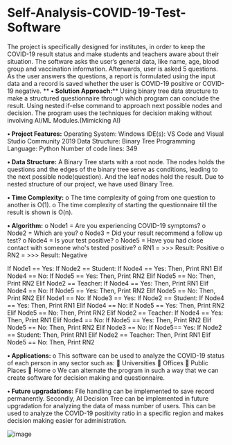 # Self-Analysis-COVID-19-Test-Software
The project is specifically designed for institutes, in order to keep the COVID-19 result status and make students and teachers aware about their situation. The software asks the user’s general data, like name, age, blood group and vaccination information. Afterwards, user is asked 5 questions. As the user answers the questions, a report is formulated using the input data and a record is saved whether the user is COVID-19 positive or COVID-19 negative. 
**
**•	Solution Approach:****
Using binary tree data structure to make a structured questionnaire through which program can conclude the result. Using nested if-else command to approach next possible nodes and decision. The program uses the techniques for decision making without involving AI/ML Modules.(Mimicking AI)

**•	Project Features:**
Operating System: Windows
IDE(s): VS Code and Visual Studio Community 2019
Data Structure: Binary Tree
Programming Language: Python
Number of code lines: 349

**•	Data Structure:**
A Binary Tree starts with a root node. The nodes holds the questions and the edges of the binary tree serve as conditions, leading to the next possible node(question). And the leaf nodes hold the result. Due to nested structure of our project, we have used  Binary Tree.

**•	Time Complexity:**
o	The time complexity of going from one question to another is O(1).
o	The time complexity of starting the questionnaire till the result is shown is O(n).

**•	Algorithm:**
o	Node1 = Are you experiencing COVID-19 symptoms?
o	Node2 = Which are you?
o	Node3 = Did your result recommend a follow up test?
o	Node4 = Is your test positive?
o	Node5 = Have you had close contact with someone who's tested positive?
o	RN1 = >>> Result: Positive
o	RN2 = >>> Result: Negative  

If Node1 == Yes:
If Node2 == Student:
If Node4 == Yes:
Then, Print RN1
                                        Elif Node4 == No:
If Node5 == Yes:
Then, Print RN2
	Elif Node5 == No:
 	Then, Print RN2
  Elif Node2 == Teacher:
 	If Node4 == Yes:
	Then, Print RN1
Elif Node4 == No:
	If Node5 == Yes:
 	Then, Print RN2
	Elif Node5 == No:
 	Then, Print RN2
Elif Node1 == No:
If Node3 == Yes:
If Node2 == Student:
If Node4 == Yes:
Then, Print RN1
Elif Node4 == No:
If Node5 == Yes:
Then, Print RN2
Elif Node5 == No:
Then, Print RN2
Elif Node2 == Teacher:
If Node4 == Yes:
Then, Print RN1
Elif Node4 == No:
If Node5 == Yes:
Then, Print RN2
Elif Node5 == No:
Then, Print RN2
Elif Node3 == No:
If Node5== Yes:
If Node2 == Student:
Then, Print RN1
Elif Node2 == Teacher:
Then, Print RN1
Elif Node5 == No:
Then, Print RN2


**•	Applications:**
o	This software can be used to analyze the COVID-19 status of each person in any sector such as:
	Universities
	Offices
	Public Places
	Home
o	We can alternate the program in such a way that we can create software for  decision making and questionnaire.

**•	Future upgradations:**
File handling can be implemented to save record permanently. Secondly, AI Decision Tree can be implemented in future upgradation for analyzing the data of mass number of users. This can be used to analyze the COVID-19 positivity ratio in a specific region and makes decision making easier for administration.

![image](https://user-images.githubusercontent.com/92652883/193617769-80ad4d96-81e4-4b2c-9c96-37c691fd10a5.png)



